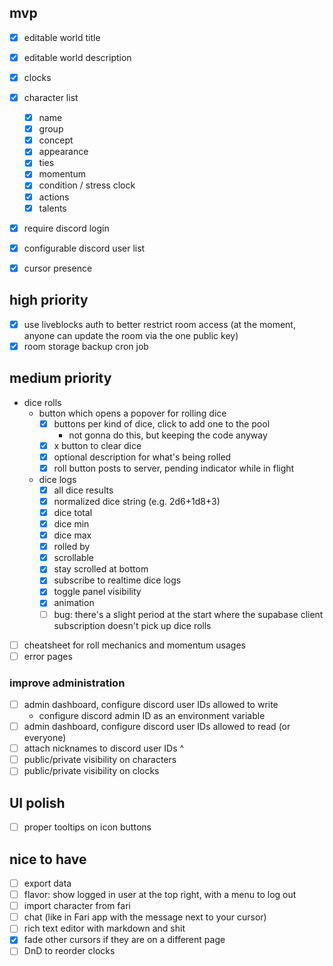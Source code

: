 ## mvp

- [x] editable world title
- [x] editable world description
- [x] clocks
- [x] character list
  - [x] name
  - [x] group
  - [x] concept
  - [x] appearance
  - [x] ties
  - [x] momentum
  - [x] condition / stress clock
  - [x] actions
  - [x] talents
- [x] require discord login
- [x] configurable discord user list

- [x] cursor presence

## high priority

- [x] use liveblocks auth to better restrict room access (at the moment, anyone can update the room via the one public key)
- [x] room storage backup cron job

## medium priority

- dice rolls
  - button which opens a popover for rolling dice
    - [x] buttons per kind of dice, click to add one to the pool
      - not gonna do this, but keeping the code anyway
    - [x] x button to clear dice
    - [x] optional description for what's being rolled
    - [x] roll button posts to server, pending indicator while in flight
  - dice logs
    - [x] all dice results
    - [x] normalized dice string (e.g. 2d6+1d8+3)
    - [x] dice total
    - [x] dice min
    - [x] dice max
    - [x] rolled by
    - [x] scrollable
    - [x] stay scrolled at bottom
    - [x] subscribe to realtime dice logs
    - [x] toggle panel visibility
    - [x] animation
    - [ ] bug: there's a slight period at the start where the supabase client subscription doesn't pick up dice rolls
- [ ] cheatsheet for roll mechanics and momentum usages
- [ ] error pages

### improve administration

- [ ] admin dashboard, configure discord user IDs allowed to write
  - configure discord admin ID as an environment variable
- [ ] admin dashboard, configure discord user IDs allowed to read (or everyone)
- [ ] attach nicknames to discord user IDs ^
- [ ] public/private visibility on characters
- [ ] public/private visibility on clocks

## UI polish

- [ ] proper tooltips on icon buttons

## nice to have

- [ ] export data
- [ ] flavor: show logged in user at the top right, with a menu to log out
- [ ] import character from fari
- [ ] chat (like in Fari app with the message next to your cursor)
- [ ] rich text editor with markdown and shit
- [x] fade other cursors if they are on a different page
- [ ] DnD to reorder clocks
